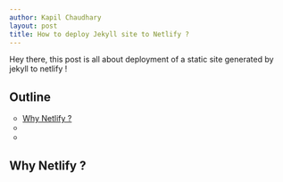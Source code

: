 ```yaml
---
author: Kapil Chaudhary
layout: post
title: How to deploy Jekyll site to Netlify ?
---
```

<p>
Hey there, this post is all about deployment of a static site generated by jekyll to netlify !
</p>
<section>
<h2>Outline </h2>
<ul type="circle">
<li><a href="#why netlify">Why Netlify ?</a></li>
<li></li>
<li></li>
</ul>
</section>
<section>
<h2 id="why netlify">Why Netlify ? </h2>
</section>

